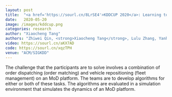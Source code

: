 ```yaml
---
layout: post
title:  "<a href='https://sourl.cn/8LrSE4'>KDDCUP 2020</a>: Learning to Dispatch and Reposition on a Mobility-on-Demand Platform"
date:   2020-05-20
image: /images/kddcup.png
categories: research
author: "Xiaocheng Tang"
authors: "Zhiwei Qin, <strong>Xiaocheng Tang</strong>, Lulu Zhang, Yanhui Ma, Jianhua Zhang, Fan Zhang, Cheng Zhang"
video: https://sourl.cn/aKX7AD
code: https://sourl.cn/xqzTPH
venue: "ACM/SIGKDD"
---
```

The challenge that the participants are to solve involves a combination of order dispatching (order matching) and vehicle repositioning (fleet management) on an MoD platform.  The teams are to develop algorithms for either or both of these tasks.  The algorithms are evaluated in a simulation environment that simulates the dynamics of an MoD platform.
